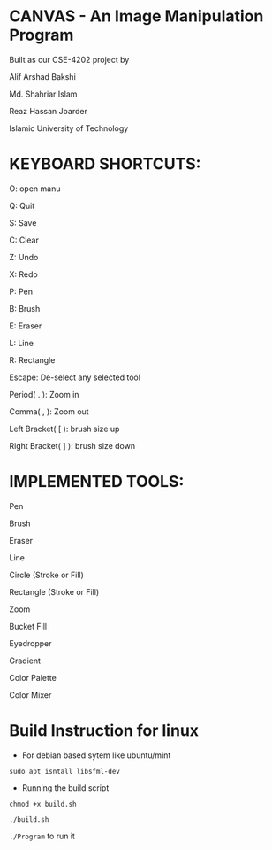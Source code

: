 # CANVAS - An Image Manipulation Program

Built as our CSE-4202 project by

Alif Arshad Bakshi

Md. Shahriar Islam

Reaz Hassan Joarder




Islamic University of Technology

# KEYBOARD SHORTCUTS:

O: open manu

Q: Quit

S: Save

C: Clear

Z: Undo

X: Redo

P: Pen

B: Brush

E: Eraser

L: Line

R: Rectangle

Escape: De-select any selected tool

Period( . ): Zoom in

Comma( , ): Zoom out

Left Bracket( [ ): brush size up 

Right Bracket( ] ): brush size down


# IMPLEMENTED TOOLS:

Pen

Brush

Eraser

Line

Circle (Stroke or Fill)

Rectangle (Stroke or Fill)

Zoom

Bucket Fill

Eyedropper

Gradient

Color Palette

Color Mixer


# Build Instruction for linux

- For debian based sytem like ubuntu/mint

`sudo apt isntall libsfml-dev`

- Running the build script

`chmod +x build.sh`

`./build.sh`

`./Program` to run it

